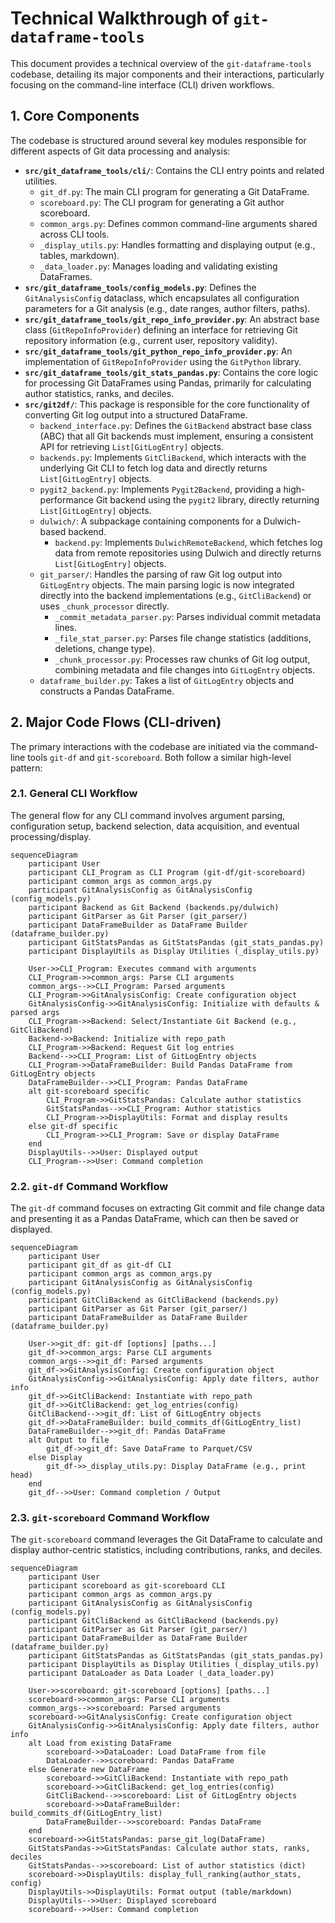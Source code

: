 # Technical Walkthrough of `git-dataframe-tools`

This document provides a technical overview of the `git-dataframe-tools` codebase, detailing its major components and their interactions, particularly focusing on the command-line interface (CLI) driven workflows.

## 1. Core Components

The codebase is structured around several key modules responsible for different aspects of Git data processing and analysis:

*   **`src/git_dataframe_tools/cli/`**: Contains the CLI entry points and related utilities.
    *   `git_df.py`: The main CLI program for generating a Git DataFrame.
    *   `scoreboard.py`: The CLI program for generating a Git author scoreboard.
    *   `common_args.py`: Defines common command-line arguments shared across CLI tools.
    *   `_display_utils.py`: Handles formatting and displaying output (e.g., tables, markdown).
    *   `_data_loader.py`: Manages loading and validating existing DataFrames.
*   **`src/git_dataframe_tools/config_models.py`**: Defines the `GitAnalysisConfig` dataclass, which encapsulates all configuration parameters for a Git analysis (e.g., date ranges, author filters, paths).
*   **`src/git_dataframe_tools/git_repo_info_provider.py`**: An abstract base class (`GitRepoInfoProvider`) defining an interface for retrieving Git repository information (e.g., current user, repository validity).
*   **`src/git_dataframe_tools/git_python_repo_info_provider.py`**: An implementation of `GitRepoInfoProvider` using the `GitPython` library.
*   **`src/git_dataframe_tools/git_stats_pandas.py`**: Contains the core logic for processing Git DataFrames using Pandas, primarily for calculating author statistics, ranks, and deciles.
*   **`src/git2df/`**: This package is responsible for the core functionality of converting Git log output into a structured DataFrame.
    *   `backend_interface.py`: Defines the `GitBackend` abstract base class (ABC) that all Git backends must implement, ensuring a consistent API for retrieving `List[GitLogEntry]` objects.
    *   `backends.py`: Implements `GitCliBackend`, which interacts with the underlying Git CLI to fetch log data and directly returns `List[GitLogEntry]` objects.
    *   `pygit2_backend.py`: Implements `Pygit2Backend`, providing a high-performance Git backend using the `pygit2` library, directly returning `List[GitLogEntry]` objects.
    *   `dulwich/`: A subpackage containing components for a Dulwich-based backend.
        *   `backend.py`: Implements `DulwichRemoteBackend`, which fetches log data from remote repositories using Dulwich and directly returns `List[GitLogEntry]` objects.
    *   `git_parser/`: Handles the parsing of raw Git log output into `GitLogEntry` objects. The main parsing logic is now integrated directly into the backend implementations (e.g., `GitCliBackend`) or uses `_chunk_processor` directly.
        *   `_commit_metadata_parser.py`: Parses individual commit metadata lines.
        *   `_file_stat_parser.py`: Parses file change statistics (additions, deletions, change type).
        *   `_chunk_processor.py`: Processes raw chunks of Git log output, combining metadata and file changes into `GitLogEntry` objects.
    *   `dataframe_builder.py`: Takes a list of `GitLogEntry` objects and constructs a Pandas DataFrame.

## 2. Major Code Flows (CLI-driven)

The primary interactions with the codebase are initiated via the command-line tools `git-df` and `git-scoreboard`. Both follow a similar high-level pattern:

### 2.1. General CLI Workflow

The general flow for any CLI command involves argument parsing, configuration setup, backend selection, data acquisition, and eventual processing/display.

```mermaid
sequenceDiagram
    participant User
    participant CLI_Program as CLI Program (git-df/git-scoreboard)
    participant common_args as common_args.py
    participant GitAnalysisConfig as GitAnalysisConfig (config_models.py)
    participant Backend as Git Backend (backends.py/dulwich)
    participant GitParser as Git Parser (git_parser/)
    participant DataFrameBuilder as DataFrame Builder (dataframe_builder.py)
    participant GitStatsPandas as GitStatsPandas (git_stats_pandas.py)
    participant DisplayUtils as Display Utilities (_display_utils.py)

    User->>CLI_Program: Executes command with arguments
    CLI_Program->>common_args: Parse CLI arguments
    common_args-->>CLI_Program: Parsed arguments
    CLI_Program->>GitAnalysisConfig: Create configuration object
    GitAnalysisConfig->>GitAnalysisConfig: Initialize with defaults & parsed args
    CLI_Program->>Backend: Select/Instantiate Git Backend (e.g., GitCliBackend)
    Backend->>Backend: Initialize with repo_path
    CLI_Program->>Backend: Request Git log entries
    Backend-->>CLI_Program: List of GitLogEntry objects
    CLI_Program->>DataFrameBuilder: Build Pandas DataFrame from GitLogEntry objects
    DataFrameBuilder-->>CLI_Program: Pandas DataFrame
    alt git-scoreboard specific
        CLI_Program->>GitStatsPandas: Calculate author statistics
        GitStatsPandas-->>CLI_Program: Author statistics
        CLI_Program->>DisplayUtils: Format and display results
    else git-df specific
        CLI_Program->>CLI_Program: Save or display DataFrame
    end
    DisplayUtils-->>User: Displayed output
    CLI_Program-->>User: Command completion
```

### 2.2. `git-df` Command Workflow

The `git-df` command focuses on extracting Git commit and file change data and presenting it as a Pandas DataFrame, which can then be saved or displayed.

```mermaid
sequenceDiagram
    participant User
    participant git_df as git-df CLI
    participant common_args as common_args.py
    participant GitAnalysisConfig as GitAnalysisConfig (config_models.py)
    participant GitCliBackend as GitCliBackend (backends.py)
    participant GitParser as Git Parser (git_parser/)
    participant DataFrameBuilder as DataFrame Builder (dataframe_builder.py)

    User->>git_df: git-df [options] [paths...]
    git_df->>common_args: Parse CLI arguments
    common_args-->>git_df: Parsed arguments
    git_df->>GitAnalysisConfig: Create configuration object
    GitAnalysisConfig->>GitAnalysisConfig: Apply date filters, author info
    git_df->>GitCliBackend: Instantiate with repo_path
    git_df->>GitCliBackend: get_log_entries(config)
    GitCliBackend-->>git_df: List of GitLogEntry objects
    git_df->>DataFrameBuilder: build_commits_df(GitLogEntry_list)
    DataFrameBuilder-->>git_df: Pandas DataFrame
    alt Output to file
        git_df->>git_df: Save DataFrame to Parquet/CSV
    else Display
        git_df->>_display_utils.py: Display DataFrame (e.g., print head)
    end
    git_df-->>User: Command completion / Output
```

### 2.3. `git-scoreboard` Command Workflow

The `git-scoreboard` command leverages the Git DataFrame to calculate and display author-centric statistics, including contributions, ranks, and deciles.

```mermaid
sequenceDiagram
    participant User
    participant scoreboard as git-scoreboard CLI
    participant common_args as common_args.py
    participant GitAnalysisConfig as GitAnalysisConfig (config_models.py)
    participant GitCliBackend as GitCliBackend (backends.py)
    participant GitParser as Git Parser (git_parser/)
    participant DataFrameBuilder as DataFrame Builder (dataframe_builder.py)
    participant GitStatsPandas as GitStatsPandas (git_stats_pandas.py)
    participant DisplayUtils as Display Utilities (_display_utils.py)
    participant DataLoader as Data Loader (_data_loader.py)

    User->>scoreboard: git-scoreboard [options] [paths...]
    scoreboard->>common_args: Parse CLI arguments
    common_args-->>scoreboard: Parsed arguments
    scoreboard->>GitAnalysisConfig: Create configuration object
    GitAnalysisConfig->>GitAnalysisConfig: Apply date filters, author info
    alt Load from existing DataFrame
        scoreboard->>DataLoader: Load DataFrame from file
        DataLoader-->>scoreboard: Pandas DataFrame
    else Generate new DataFrame
        scoreboard->>GitCliBackend: Instantiate with repo_path
        scoreboard->>GitCliBackend: get_log_entries(config)
        GitCliBackend-->>scoreboard: List of GitLogEntry objects
        scoreboard->>DataFrameBuilder: build_commits_df(GitLogEntry_list)
        DataFrameBuilder-->>scoreboard: Pandas DataFrame
    end
    scoreboard->>GitStatsPandas: parse_git_log(DataFrame)
    GitStatsPandas->>GitStatsPandas: Calculate author stats, ranks, deciles
    GitStatsPandas-->>scoreboard: List of author statistics (dict)
    scoreboard->>DisplayUtils: display_full_ranking(author_stats, config)
    DisplayUtils->>DisplayUtils: Format output (table/markdown)
    DisplayUtils-->>User: Displayed scoreboard
    scoreboard-->>User: Command completion
```

